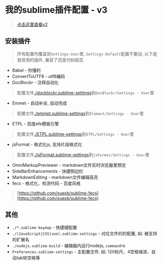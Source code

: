 # 我的sublime插件配置 - v3 

> [点击这里查看v2](https://github.com/xuexb/sublime-config/tree/v2)

## 安装插件

> 所有配置均覆盖到`Settings-User`里, `Settings-Default`配置不要动, 以下是我常用的插件, 兼容了百度代码规范

- Babel - 你懂的
- ConvertToUTF8 - utf8编码
- DocBlockr - 注释自动化
> 配置文件[./docblockr.sublime-settings](./docblockr.sublime-settings)到`DocBlockr/Settings - User`里
- Emmet - 自动补全, 自动完成
> 配置文件[./emmet.sublime-settings](./emmet.sublime-settings)到`Element/Settings - User`里
- ETPL - 百度efe模板引擎
> 配置文件[./ETPL.sublime-settings](./ETPL.sublime-settings)到`ETPL/Settings - User`里
- jsFormat - 格式化js, 支持片段格式化
> 配置文件[./jsFormat.sublime-settings](./jsFormat.sublime-settings)到`jsFormat/Settings - User`里
- OmniMarkupPreviewer - markdown文件实时浏览器里预览
- SideBarEnhancements - 快捷侧边栏
- MarkdownEditing - markdown文件编辑高亮
- fecs - 格式化、检测代码 - 百度风格
> [https://github.com/xuexb/sublime-fecs](https://github.com/xuexb/sublime-fecs)

## 其他

- `./*.sublime-keymap` - 快捷键配置
- `./(JavaScript|CSS|vue).sublime-settings` - 对应文件的的配置, 如: 被支持的扩展名
- `./nodejs.sublime-build` - 编辑器内运行nodejs, `command+b`
- `Preferences.sublime-settings` - 主配置文件, 如: 120标尺、4空格缩进、自动tab转空格等